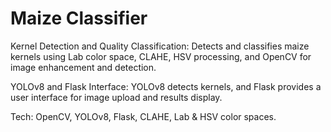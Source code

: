 # Maize Classifier

Kernel Detection and Quality Classification: Detects and classifies maize kernels using Lab color space, CLAHE, HSV processing, and OpenCV for image enhancement and detection.

YOLOv8 and Flask Interface: YOLOv8 detects kernels, and Flask provides a user interface for image upload and results display.

Tech: OpenCV, YOLOv8, Flask, CLAHE, Lab & HSV color spaces.
